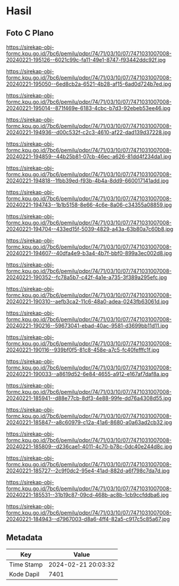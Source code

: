# Hasil

## Foto C Plano

https://sirekap-obj-formc.kpu.go.id/7bc6/pemilu/pdpr/74/71/03/10/07/7471031007008-20240221-195126--6021c99c-fa11-49e1-8747-f93442ddc92f.jpg

https://sirekap-obj-formc.kpu.go.id/7bc6/pemilu/pdpr/74/71/03/10/07/7471031007008-20240221-195050--6ed8cb2a-6521-4b28-af15-6ad0d724b7ed.jpg

https://sirekap-obj-formc.kpu.go.id/7bc6/pemilu/pdpr/74/71/03/10/07/7471031007008-20240221-195014--871f469e-6183-4cbc-b7d3-92ebeb53ee46.jpg

https://sirekap-obj-formc.kpu.go.id/7bc6/pemilu/pdpr/74/71/03/10/07/7471031007008-20240221-194936--d00c532f-c2c3-4610-af22-dad139d37228.jpg

https://sirekap-obj-formc.kpu.go.id/7bc6/pemilu/pdpr/74/71/03/10/07/7471031007008-20240221-194859--44b25b81-07cb-46ec-a626-81dd4f234da1.jpg

https://sirekap-obj-formc.kpu.go.id/7bc6/pemilu/pdpr/74/71/03/10/07/7471031007008-20240221-194818--1fbb39ed-f93b-4b4a-8dd9-660017141add.jpg

https://sirekap-obj-formc.kpu.go.id/7bc6/pemilu/pdpr/74/71/03/10/07/7471031007008-20240221-194743--1b1b5158-8e66-4c6e-8a06-c34355a08859.jpg

https://sirekap-obj-formc.kpu.go.id/7bc6/pemilu/pdpr/74/71/03/10/07/7471031007008-20240221-194704--433ed15f-5039-4829-a43a-63b80a7c60b8.jpg

https://sirekap-obj-formc.kpu.go.id/7bc6/pemilu/pdpr/74/71/03/10/07/7471031007008-20240221-194607--40dfa4e9-b3a4-4b7f-bbf0-899a3ec002d8.jpg

https://sirekap-obj-formc.kpu.go.id/7bc6/pemilu/pdpr/74/71/03/10/07/7471031007008-20240221-190352--fc78a5b7-c42f-4a1e-a735-3f389a295efc.jpg

https://sirekap-obj-formc.kpu.go.id/7bc6/pemilu/pdpr/74/71/03/10/07/7471031007008-20240221-190310--aefb3ca2-11c6-48a0-adea-0243fb63061d.jpg

https://sirekap-obj-formc.kpu.go.id/7bc6/pemilu/pdpr/74/71/03/10/07/7471031007008-20240221-190216--59673041-ebad-40ac-9581-d3699bb11d11.jpg

https://sirekap-obj-formc.kpu.go.id/7bc6/pemilu/pdpr/74/71/03/10/07/7471031007008-20240221-190116--939bf0f5-81c8-458e-a7c5-fc40fefffc1f.jpg

https://sirekap-obj-formc.kpu.go.id/7bc6/pemilu/pdpr/74/71/03/10/07/7471031007008-20240221-190033--a8619d52-6e84-4655-a912-e167af7daf8a.jpg

https://sirekap-obj-formc.kpu.go.id/7bc6/pemilu/pdpr/74/71/03/10/07/7471031007008-20240221-185941--d88e77cb-8df3-4e88-99fe-dd76a4308d55.jpg

https://sirekap-obj-formc.kpu.go.id/7bc6/pemilu/pdpr/74/71/03/10/07/7471031007008-20240221-185847--a8c60979-c12a-41a6-8680-a0a63ad2cb32.jpg

https://sirekap-obj-formc.kpu.go.id/7bc6/pemilu/pdpr/74/71/03/10/07/7471031007008-20240221-185809--d236cae1-4011-4c70-b78c-0dc40e244d8c.jpg

https://sirekap-obj-formc.kpu.go.id/7bc6/pemilu/pdpr/74/71/03/10/07/7471031007008-20240221-185727--2c9f0dc2-95e4-41ad-882d-a6f798c7da7d.jpg

https://sirekap-obj-formc.kpu.go.id/7bc6/pemilu/pdpr/74/71/03/10/07/7471031007008-20240221-185531--31b19c87-09cd-468b-ac8b-1cb9ccfddba6.jpg

https://sirekap-obj-formc.kpu.go.id/7bc6/pemilu/pdpr/74/71/03/10/07/7471031007008-20240221-184943--d7967003-d8a6-4ff4-82a5-c917c5c85a67.jpg


## Metadata

| Key        | Value               |
| ---------- | ------------------- |
| Time Stamp | 2024-02-21 20:03:32 |
| Kode Dapil | 7401                |



